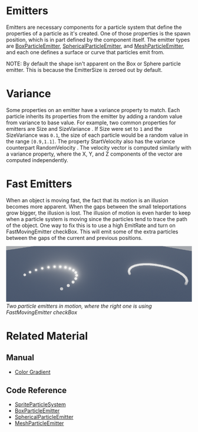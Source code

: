 # Emitters
Emitters are necessary components for a particle system that define the properties of a particle as it's created.  One of those properties is the spawn position, which is in part defined by the component itself.  The emitter types are [BoxParticleEmitter](https://github.com/PlasmaEngine/PlasmaDocs/blob/master/code_reference/class_reference/boxparticleemitter.markdown), [SphericalParticleEmitter](https://github.com/PlasmaEngine/PlasmaDocs/blob/master/code_reference/class_reference/sphericalparticleemitter.markdown), and [MeshParticleEmitter](https://github.com/PlasmaEngine/PlasmaDocs/blob/master/code_reference/class_reference/meshparticleemitter.markdown), and each one defines a surface or curve that particles emit from.

NOTE: By default the shape isn't apparent on the Box or Sphere particle emitter.  This is because the EmitterSize  is zeroed out by default.

# Variance
Some properties on an emitter have a variance property to match.  Each particle inherits its properties from the emitter by adding a random value from variance to base value.  For example, two common properties for emitters are Size  and SizeVariance .  If Size  were set to `1` and the SizeVariance  was `0.1`, the size of each particle would be a random value in the range `[0.9,1.1]`.  The property StartVelocity  also has the variance counterpart RandomVelocity .  The velocity vector is computed similarly with a variance property, where the X, Y, and Z components of the vector are computed independently.

# Fast Emitters
When an object is moving fast, the fact that its motion is an illusion becomes more apparent.  When the gaps between the small teleportations grow bigger, the illusion is lost.  The illusion of motion is even harder to keep when a particle system is moving since the particles tend to trace the path of the object.  One way to fix this is to use a high EmitRate  and turn on FastMovingEmitter checkBox.  This will emit some of the extra particles between the gaps of the current and previous positions.

![ParticleSystems_FastMovingEmitter](https://raw.githubusercontent.com/PlasmaEngine/PlasmaDocs/master/media/46688.gif) *Two particle emitters in motion, where the right one is using FastMovingEmitter checkBox*

# Related Material
## Manual
- [Color Gradient](https://plasmaengine.github.io/PlasmaDocs/Manual/architecture/resources/colorgradient.markdown)

## Code Reference
- [SpriteParticleSystem](https://plasmaengine.github.io/PlasmaDocs/Manual//code_reference/class_reference/spriteparticlesystem.markdown)
- [BoxParticleEmitter](https://github.com/PlasmaEngine/PlasmaDocs/blob/master/code_reference/class_reference/boxparticleemitter.markdown)
- [SphericalParticleEmitter](https://github.com/PlasmaEngine/PlasmaDocs/blob/master/code_reference/class_reference/sphericalparticleemitter.markdown)
- [MeshParticleEmitter](https://github.com/PlasmaEngine/PlasmaDocs/blob/master/code_reference/class_reference/meshparticleemitter.markdown)
 

 